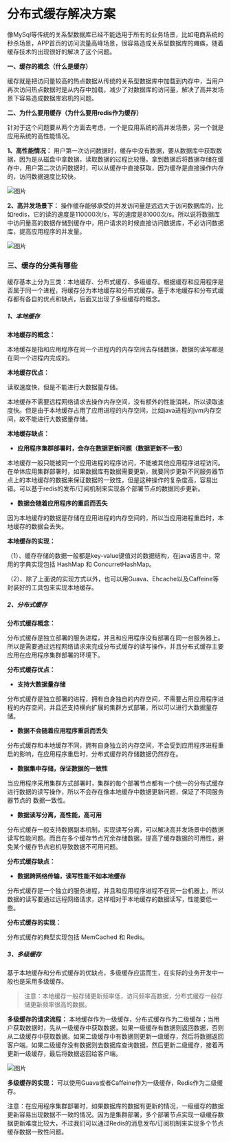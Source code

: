 # 分布式缓存解决方案

像MySql等传统的关系型数据库已经不能适用于所有的业务场景，比如电商系统的秒杀场景，APP首页的访问流量高峰场景，很容易造成关系型数据库的瘫痪，随着缓存技术的出现很好的解决了这个问题。

**一、缓存的概念（什么是缓存）**

缓存就是把访问量较高的热点数据从传统的关系型数据库中加载到内存中，当用户再次访问热点数据时是从内存中加载，减少了对数据库的访问量，解决了高并发场景下容易造成数据库宕机的问题。

**二、为什么要用缓存（为什么要用redis作为缓存）**

针对于这个问题要从两个方面去考虑，一个是应用系统的高并发场景，另一个就是应用系统的高性能情况。

**1、高性能情况：** 用户第一次访问数据时，缓存中没有数据，要从数据库中获取数据，因为是从磁盘中拿数据，读取数据的过程比较慢。拿到数据后将数据存储在缓存中，用户第二次访问数据时，可以从缓存中直接获取，因为缓存是直接操作内存的，访问数据速度比较快。

![图片](https://mc.wsh-study.com/mkdocs/分布式缓存解决方案/1.png)

**2、高并发场景下：** 操作缓存能够承受的并发访问量是远远大于访问数据库的，比如redis，它的读的速度是110000次/s，写的速度是81000次/s。所以说将数据库中访问量高的数据存储到缓存中，用户请求的时候直接访问数据库，不必访问数据库，提高应用程序的并发量。

![图片](https://mc.wsh-study.com/mkdocs/分布式缓存解决方案/2.png)

### **三、缓存的分类有哪些**

缓存基本上分为三类：本地缓存、分布式缓存、多级缓存。根据缓存和应用程序是否属于同一个进程，将缓存分为本地缓存和分布式缓存。基于本地缓存和分布式缓存都有各自的优点和缺点，后面又出现了多级缓存的概念。

##### 1、本地缓存

**本地缓存的概念：**

本地缓存是指和应用程序在同一个进程内的内存空间去存储数据，数据的读写都是在同一个进程内完成的。

**本地缓存优点：**

读取速度快，但是不能进行大数据量存储。

本地缓存不需要远程网络请求去操作内存空间，没有额外的性能消耗，所以读取速度快。但是由于本地缓存占用了应用进程的内存空间，比如java进程的jvm内存空间，故不能进行大数据量存储。

**本地缓存缺点：**

- **应用程序集群部署时，会存在数据更新问题（数据更新不一致）**

本地缓存一般只能被同一个应用进程的程序访问，不能被其他应用程序进程访问。在单体应用集群部署时，如果数据库有数据需要更新，就要同步更新不同服务器节点上的本地缓存的数据来保证数据的一致性，但是这种操作的复杂度高，容易出错。可以基于redis的发布/订阅机制来实现各个部署节点的数据同步更新。

- **数据会随着应用程序的重启而丢失**

因为本地缓存的数据是存储在应用进程的内存空间的，所以当应用进程重启时，本地缓存的数据会丢失。

**本地缓存的实现：**

（1）、缓存存储的数据一般都是key-value键值对的数据结构，在java语言中，常用的字典实现包括 HashMap 和 ConcurretHashMap。

（2）、除了上面说的实现方式以外，也可以用Guava、Ehcache以及Caffeine等封装好的工具包来实现本地缓存。

##### 2、分布式缓存

**分布式缓存概念：**

分布式缓存是独立部署的服务进程，并且和应用程序没有部署在同一台服务器上。所以是需要通过远程网络请求来完成分布式缓存的读写操作，并且分布式缓存主要应用在应用程序集群部署的环境下。

**分布式缓存优点：**

- **支持大数据量存储**

分布式缓存是独立部署的进程，拥有自身独自的内存空间，不需要占用应用程序进程的内存空间，并且还支持横向扩展的集群方式部署，所以可以进行大数据量存储。

- **数据不会随着应用程序重启而丢失**

分布式缓存和本地缓存不同，拥有自身独立的内存空间，不会受到应用程序进程重启的影响，在应用程序重启时，分布式缓存的存储数据仍然存在。

- **数据集中存储，保证数据的一致性**

当应用程序采用集群方式部署时，集群的每个部署节点都有一个统一的分布式缓存进行数据的读写操作，所以不会存在像本地缓存中数据更新问题，保证了不同服务器节点的 数据一致性。

- **数据读写分离，高性能，高可用**

分布式缓存一般支持数据副本机制，实现读写分离，可以解决高并发场景中的数据读写性能问题。而且在多个缓存节点冗余存储数据，提高了缓存数据的可用性，避免某个缓存节点宕机导致数据不可用问题。

**分布式缓存缺点：**

- **数据跨网络传输，读写性能不如本地缓存**

分布式缓存是一个独立的服务进程，并且和应用程序进程不在同一台机器上，所以数据的读写要通过远程网络请求，这样相对于本地缓存的数据读写，性能要低一些。

**分布式缓存的实现：**

分布式缓存的典型实现包括 MemCached 和 Redis。

##### 3、多级缓存

基于本地缓存和分布式缓存的优缺点，多级缓存应运而生，在实际的业务开发中一般也是采用多级缓存。

> 注意：本地缓存一般存储更新频率低，访问频率高数据，分布式缓存一般存储更新频率很高的数据。

**多级缓存的请求流程：** 本地缓存作为一级缓存，分布式缓存作为二级缓存；当用户获取数据时，先从一级缓存中获取数据，如果一级缓存有数据则返回数据，否则从二级缓存中获取数据。如果二级缓存中有数据则更新一级缓存，然后将数据返回客户端。如果二级缓存没有数据则去数据库查询数据，然后更新二级缓存，接着再更新一级缓存，最后将数据返回给客户端。

![图片](https://mc.wsh-study.com/mkdocs/分布式缓存解决方案/3.png)

**多级缓存的实现：** 可以使用Guava或者Caffeine作为一级缓存，Redis作为二级缓存。

注意：在应用程序集群部署时，如果数据库的数据有更新的情况，一级缓存的数据更新容易出现数据不一致的情况。因为是集群部署，多个部署节点实现一级缓存数据更新难度比较大，不过我们可以通过Redis的消息发布/订阅机制来实现多个节点缓存数据一致性问题。
